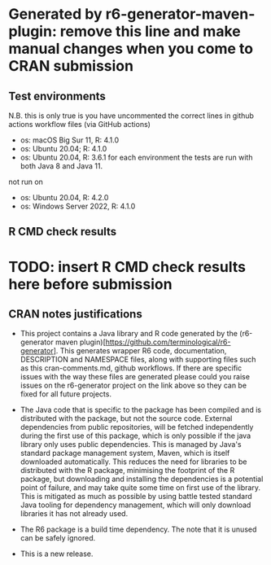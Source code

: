 # Generated by r6-generator-maven-plugin: remove this line and make manual changes when you come to CRAN submission

## Test environments

N.B. this is only true is you have uncommented the correct lines in github actions workflow files
(via GitHub actions)
 
* os: macOS Big Sur 11, R: 4.1.0
* os: Ubuntu 20.04; R: 4.1.0
* os: Ubuntu 20.04, R: 3.6.1
for each environment the tests are run with both Java 8 and Java 11. 

not run on
* os: Ubuntu 20.04, R: 4.2.0
* os: Windows Server 2022, R: 4.1.0

## R CMD check results
# TODO: insert R CMD check results here before submission


## CRAN notes justifications

* This project contains a Java library and R code generated by the (r6-generator maven plugin)[https://github.com/terminological/r6-generator].
This generates wrapper R6 code, documentation, DESCRIPTION and NAMESPACE files, along with supporting files such as this cran-comments.md, 
github workflows. If there are specific issues with the way these files are generated please could you raise issues on the r6-generator project on the link above
so they can be fixed for all future projects.

* The Java code that is specific to the package has been compiled and is distributed with the package, but not the source code. External dependencies
from public repositories, will be fetched independently during the first use of this package, which is only possible if the java library only uses public dependencies. 
This is managed by Java's standard package management system, Maven, which is itself downloaded automatically. This reduces the need for libraries to be distributed 
with the R package, minimising the footprint of the R package, but downloading and installing the dependencies is a potential point of failure, and may take quite some time on first use of the library. 
This is mitigated as much as possible by using battle tested standard Java tooling for dependency management, which will only download libraries it has not already used.

* The R6 package is a build time dependency. The note that it is unused can be safely ignored.

* This is a new release.
